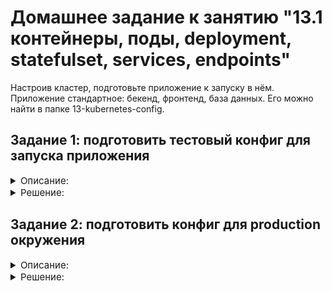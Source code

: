 # Домашнее задание к занятию "13.1 контейнеры, поды, deployment, statefulset, services, endpoints"
Настроив кластер, подготовьте приложение к запуску в нём. Приложение стандартное: бекенд, фронтенд, база данных. Его можно найти в папке 13-kubernetes-config.

## Задание 1: подготовить тестовый конфиг для запуска приложения

<details>
    <summary style="font-size:15px">Описание:</summary>

Для начала следует подготовить запуск приложения в stage окружении с простыми настройками. Требования:
* под содержит в себе 2 контейнера — фронтенд, бекенд;
* регулируется с помощью deployment фронтенд и бекенд;
* база данных — через statefulset.

</details>

<details>
    <summary style="font-size:15px">Решение:</summary>

Применяем манифесты. Доступны в [Stage](./Stage)

```bash
[vagrant@mgmt-node Stage]$ kubectl apply -f .
deployment.apps/app-front-back created
statefulset.apps/postgresql-db created
persistentvolume/pv-postgres-w1 created
persistentvolumeclaim/local-volume-postgres created
storageclass.storage.k8s.io/local-storage-postgres created
```

Удостоверимся в создании StorageClass
```bash
[vagrant@mgmt-node Stage]$ kubectl get sc
NAME                     PROVISIONER                    RECLAIMPOLICY   VOLUMEBINDINGMODE      ALLOWVOLUMEEXPANSION   AGE
local-storage-postgres   kubernetes.io/no-provisioner   Delete          WaitForFirstConsumer   false                  42s
```
Удостоверимся в создании persistentvolumes
```bash
[vagrant@mgmt-node Stage]$ kubectl get pv
NAME             CAPACITY   ACCESS MODES   RECLAIM POLICY   STATUS   CLAIM                           STORAGECLASS             REASON   AGE
pv-postgres-w1   512Mi      RWO            Retain           Bound    default/local-volume-postgres   local-storage-postgres            88s
```
Удостоверимся в создании persistentvolumeclaims
```bash
[vagrant@mgmt-node Stage]$ kubectl get pvc
NAME                    STATUS   VOLUME           CAPACITY   ACCESS MODES   STORAGECLASS             AGE
local-volume-postgres   Bound    pv-postgres-w1   512Mi      RWO            local-storage-postgres   93s
```
Проверим statefulsets
```bash
[vagrant@mgmt-node Stage]$ kubectl get statefulsets.apps 
NAME            READY   AGE
postgresql-db   1/1     105s
```
Проверим deployments
```bash
[vagrant@mgmt-node Stage]$ kubectl get deployments.apps 
NAME             READY   UP-TO-DATE   AVAILABLE   AGE
app-front-back   1/1     1            1           2m
```
Проверим поды
```bash
[vagrant@mgmt-node Stage]$ kubectl get pod
NAME                              READY   STATUS    RESTARTS   AGE
app-front-back-546745bc65-5xd4g   2/2     Running   0          2m6s
postgresql-db-0                   1/1     Running   0          2m6s
```


</details>


## Задание 2: подготовить конфиг для production окружения




<details>
    <summary style="font-size:15px">Описание:</summary>

Следующим шагом будет запуск приложения в production окружении. Требования сложнее:
* каждый компонент (база, бекенд, фронтенд) запускаются в своем поде, регулируются отдельными deployment’ами;
* для связи используются service (у каждого компонента свой);
* в окружении фронта прописан адрес сервиса бекенда;
* в окружении бекенда прописан адрес сервиса базы данных.

</details>

<details>
    <summary style="font-size:15px">Решение:</summary>

Применяем манифесты. Доступны в [Production](./Production)
```bash
[vagrant@mgmt-node Stage]$ cd ../Production/

[vagrant@mgmt-node Production]$ kubectl apply -f .
deployment.apps/app-backend created
service/backend-svc created
deployment.apps/app-frontend created
statefulset.apps/postgresql-db created
service/db-postgres-svc created
persistentvolume/pv-postgres-w1 created
persistentvolumeclaim/local-volume-postgres created
storageclass.storage.k8s.io/local-storage-postgres created
```
Удостоверимся в создании StorageClass
```bash
[vagrant@mgmt-node Production]$ kubectl get sc
NAME                     PROVISIONER                    RECLAIMPOLICY   VOLUMEBINDINGMODE      ALLOWVOLUMEEXPANSION   AGE
local-storage-postgres   kubernetes.io/no-provisioner   Delete          WaitForFirstConsumer   false                  20s
```
Удостоверимся в создании persistentvolumes
```bash
[vagrant@mgmt-node Production]$ kubectl get pv
NAME             CAPACITY   ACCESS MODES   RECLAIM POLICY   STATUS   CLAIM                           STORAGECLASS             REASON   AGE
pv-postgres-w1   512Mi      RWO            Retain           Bound    default/local-volume-postgres   local-storage-postgres            25s
```
Удостоверимся в создании persistentvolumeclaims
```bash
[vagrant@mgmt-node Production]$ kubectl get pvc
NAME                    STATUS   VOLUME           CAPACITY   ACCESS MODES   STORAGECLASS             AGE
local-volume-postgres   Bound    pv-postgres-w1   512Mi      RWO            local-storage-postgres   27s
```
Удостоверимся в создании statefulsets
```bash
[vagrant@mgmt-node Production]$ kubectl get statefulsets.apps 
NAME            READY   AGE
postgresql-db   1/1     34s
```
Удостоверимся в создании statefulsets
```bash
[vagrant@mgmt-node Production]$ kubectl get deployments.apps 
NAME           READY   UP-TO-DATE   AVAILABLE   AGE
app-backend    1/1     1            1           40s
app-frontend   1/1     1            1           40s
```
Проверим Services
```bash
[vagrant@mgmt-node Production]$ kubectl get svc
NAME              TYPE        CLUSTER-IP     EXTERNAL-IP   PORT(S)    AGE
backend-svc       ClusterIP   10.233.27.84   <none>        8080/TCP   13m
db-postgres-svc   ClusterIP   10.233.4.103   <none>        5432/TCP   13m
kubernetes        ClusterIP   10.233.0.1     <none>        443/TCP    2d4h
```

Проверим поды
```bash
[vagrant@mgmt-node Production]$ kubectl get pod
NAME                            READY   STATUS    RESTARTS   AGE
app-backend-74878f469-rw5dp     1/1     Running   0          44s
app-frontend-76b9678bf6-r57th   1/1     Running   0          44s
postgresql-db-0                 1/1     Running   0          44s
```
Удостоверимся в создании записи env и проверим доступность сервиса dns
```bash
[vagrant@mgmt-node Production]$ kubectl exec -it app-backend-74878f469-rw5dp /bin/bash
kubectl exec [POD] [COMMAND] is DEPRECATED and will be removed in a future version. Use kubectl exec [POD] -- [COMMAND] instead.
bash-5.1# env | grep db-address
db-address=db-postgres-svc.default.svc.cluster.local
bash-5.1# ping db-postgres-svc.default.svc.cluster.local
PING db-postgres-svc.default.svc.cluster.local (10.233.4.103) 56(84) bytes of data.
64 bytes from db-postgres-svc.default.svc.cluster.local (10.233.4.103): icmp_seq=1 ttl=64 time=0.036 ms
64 bytes from db-postgres-svc.default.svc.cluster.local (10.233.4.103): icmp_seq=2 ttl=64 time=0.072 ms
64 bytes from db-postgres-svc.default.svc.cluster.local (10.233.4.103): icmp_seq=3 ttl=64 time=0.071 ms
^C
--- db-postgres-svc.default.svc.cluster.local ping statistics ---
3 packets transmitted, 3 received, 0% packet loss, time 2001ms
rtt min/avg/max/mdev = 0.036/0.059/0.072/0.016 ms
```
</details>
